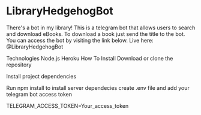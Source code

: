 # LibraryHedgehogBot
There's a bot in my library!
This is a telegram bot that allows users to search and download eBooks. To download a book just send the title to the bot. You can access the bot by visiting the link below.
Live here: @LibraryHedgehogBot

Technologies
Node.js
Heroku
How To Install
Download or clone the repository

Install project dependencies

Run npm install to install server dependecies
create .env file and add your telegram bot access token

TELEGRAM_ACCESS_TOKEN=Your_access_token
